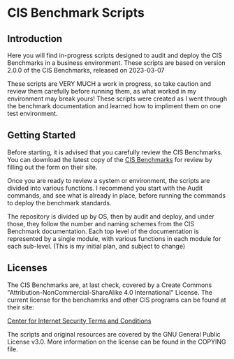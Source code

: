 # CIS Benchmark Scripts

## Introduction

Here you will find in-progress scripts designed to audit and deploy the CIS Benchmarks in a business environment. These scripts are based on version 2.0.0 of the CIS Benchmarks, released on 2023-03-07

These scripts are VERY MUCH a work in progress, so take caution and review them carefully before running them, as what worked in my environment may break yours! These scripts were created as I went through the benchmark documentation and learned how to impliment them on one test environment.

## Getting Started

Before starting, it is advised that you carefully review the CIS Benchmarks. You can download the latest copy of the [CIS Benchmarks](https://learn.cisecurity.org/benchmarks) for review by filling out the form on their site.

Once you are ready to review a system or environment, the scripts are divided into various functions. I recommend you start with the Audit commands, and see what is already in place, before running the commands to deploy the benchmark standards.

The repository is divided up by OS, then by audit and deploy, and under those, they follow the number and naming schemes from the CIS Benchmark documentation. Each top level of the documentation is represented by a single module, with various functions in each module for each sub-level. (This is my initial plan, and subject to change)

## Licenses

The CIS Benchmarks are, at last check, covered by a Create Commons "Attribution-NonCommercial-ShareAlike 4.0 International" License. The current license for the benchamrks and other CIS programs can be found at their site:

[Center for Internet Security Terms and Conditions](https://www.cisecurity.org/terms-and-conditions-table-of-contents)

The scripts and original resources are covered by the GNU General Public License v3.0. More information on the license can be found in the COPYING file.
